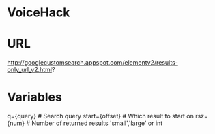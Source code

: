 #
# VoiceHack
#

# URL
http://googlecustomsearch.appspot.com/elementv2/results-only_url_v2.html?

# Variables
q={query}		# Search query
start={offset}		# Which result to start on
rsz={num}		# Number of returned results 'small','large' or int

